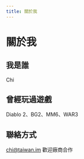 ```yaml
---
title: 關於我
---
```


# 關於我

## 我是誰

Chi

## 曾經玩過遊戲

Diablo 2、BG2、MM6、WAR3

## 聯絡方式

chi@taiwan.im 歡迎廠商合作
